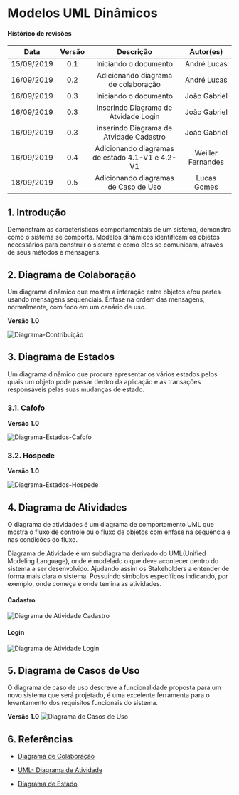 # Modelos UML Dinâmicos

#### Histórico de revisões
|    Data    | Versão |       Descrição       |    Autor(es)     |
| :--------: | :----: | :-------------------: | :--------------: |
| 15/09/2019 |  0.1   | Iniciando o documento | André Lucas |
| 16/09/2019 |  0.2   | Adicionando diagrama de colaboração | André Lucas |
| 16/09/2019 |  0.3   | Iniciando o documento | João Gabriel |
| 16/09/2019 |  0.3   | inserindo Diagrama de Atvidade Login | João Gabriel |
| 16/09/2019 |  0.3   | inserindo Diagrama de Atvidade Cadastro | João Gabriel |
| 16/09/2019 |  0.4   | Adicionando diagramas de estado 4.1-V1 e 4.2-V1 | Weiller Fernandes |
| 18/09/2019 |  0.5   | Adicionando diagramas de Caso de Uso | Lucas Gomes |

## 1. Introdução

Demonstram as características comportamentais de um sistema, demonstra como o sistema se comporta. Modelos dinâmicos identificam os objetos necessários para construir o sistema e como eles se comunicam, através de seus métodos e mensagens.

## 2. Diagrama de Colaboração

Um diagrama dinâmico que mostra a interação entre objetos e/ou partes usando mensagens sequenciais. Ênfase na ordem das mensagens, normalmente, com foco em um cenário de uso.

**Versão 1.0**

![Diagrama-Contribuição](img/diagrama_colaboracao.png)

## 3. Diagrama de Estados

Um diagrama dinâmico que procura apresentar os vários estados pelos quais um objeto pode passar dentro da aplicação e as transações responsáveis pelas suas mudanças de estado.

### 3.1. Cafofo

**Versão 1.0**

![Diagrama-Estados-Cafofo](img/diagrama_estados_cafofo_V1.png)

### 3.2. Hóspede

**Versão 1.0**

![Diagrama-Estados-Hospede](img/diagrama_estados_hospede_V1.png)

## 4. Diagrama de Atividades
O diagrama de atividades é um diagrama de comportamento UML que mostra o fluxo de controle ou o fluxo de objetos com ênfase na sequência e nas condições do fluxo.

Diagrama de Atividade é um subdiagrama derivado do UML(Unified Modeling Language), onde é modelado o que deve acontecer dentro do sistema a ser desenvolvido. Ajudando assim os Stakeholders a entender de forma mais clara o sistema. Possuindo símbolos específicos indicando, por exemplo, onde começa e onde temina as atividades.

#### Cadastro

![Diagrama de Atividade Cadastro](img/Diagrama_atividade_Cadastro.png)


#### Login
![Diagrama de Atividade Login](img/diagrama_atividade_loggin.png)

## 5. Diagrama de Casos de Uso
O diagrama de caso de uso descreve a funcionalidade proposta para um novo sistema que será projetado, é uma excelente ferramenta para o levantamento dos requisitos funcionais do sistema.

**Versão 1.0**
![Diagrama de Casos de Uso](img/diagrama_caso_de_uso.jpg)

## 6. Referências

- [Diagrama de Colaboração](https://www.uml-diagrams.org/communication-diagrams.html)


- [UML- Diagrama de Atividade](https://www.uml-diagrams.org/activity-diagrams.html)

- [Diagrama de Estado](http://www.dsc.ufcg.edu.br/~jacques/cursos/map/html/uml/diagramas/estado/diag_estados.htm)
